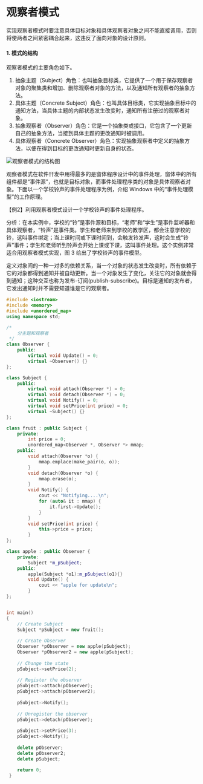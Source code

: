 # 观察者模式

实现观察者模式时要注意具体目标对象和具体观察者对象之间不能直接调用，否则将使两者之间紧密耦合起来，这违反了面向对象的设计原则。

#### 1. 模式的结构

观察者模式的主要角色如下。

1. 抽象主题（Subject）角色：也叫抽象目标类，它提供了一个用于保存观察者对象的聚集类和增加、删除观察者对象的方法，以及通知所有观察者的抽象方法。
2. 具体主题（Concrete Subject）角色：也叫具体目标类，它实现抽象目标中的通知方法，当具体主题的内部状态发生改变时，通知所有注册过的观察者对象。
3. 抽象观察者（Observer）角色：它是一个抽象类或接口，它包含了一个更新自己的抽象方法，当接到具体主题的更改通知时被调用。
4. 具体观察者（Concrete Observer）角色：实现抽象观察者中定义的抽象方法，以便在得到目标的更改通知时更新自身的状态。

![观察者模式的结构图](http://c.biancheng.net/uploads/allimg/181116/3-1Q1161A6221S.gif)



观察者模式在软件幵发中用得最多的是窗体程序设计中的事件处理，窗体中的所有组件都是“事件源”，也就是目标对象，而事件处理程序类的对象是具体观察者对象。下面以一个学校铃声的事件处理程序为例，介绍 Windows 中的“事件处理模型”的工作原理。

【例2】利用观察者模式设计一个学校铃声的事件处理程序。

分析：在本实例中，学校的“铃”是事件源和目标，“老师”和“学生”是事件监听器和具体观察者，“铃声”是事件类。学生和老师来到学校的教学区，都会注意学校的铃，这叫事件绑定；当上课时间或下课时间到，会触发铃发声，这时会生成“铃声”事件；学生和老师听到铃声会开始上课或下课，这叫事件处理。这个实例非常适合用观察者模式实现，图 3 给出了学校铃声的事件模型。

​	定义对象间的一种一对多的依赖关系，当一个对象的状态发生改变时，所有依赖于它的对象都得到通知并被自动更新。当一个对象发生了变化，关注它的对象就会得到通知；这种交互也称为发布-订阅(publish-subscribe)。目标是通知的发布者，它发出通知时并不需要知道谁是它的观察者。





```c++
#include <iostream>
#include <memory>
#include <unordered_map>
using namespace std;

/*
 	分主题和观察者 
 */
class Observer {
	public:
		virtual void Update() = 0; 
		virtual ~Observer() {}
};

class Subject {
	public:
		virtual void attach(Observer *) = 0;
		virtual void detach(Observer *) = 0;
		virtual void Notify() = 0;
		virtual void setPrice(int price) = 0;
		virtual ~Subject() {}
};

class fruit : public Subject {
	private:
		int price = 0;
		unordered_map<Observer *, Observer *> mmap;
	public:
		void attach(Observer *o) {
			mmap.emplace(make_pair(o, o));
		}
		void detach(Observer *o) {
			mmap.erase(o);
		}
		void Notify() {
			cout << "Notifying....\n";
			for (auto& it : mmap) {
				it.first->Update();
			}
		}
		void setPrice(int price) {
			this->price = price;
		}
};

class apple : public Observer {
	private:
		Subject *m_pSubject;
	public:
		apple(Subject *o1):m_pSubject(o1){}
		void Update() {
			cout << "apple for update\n";
		}
};


int main()
{
	// Create Subject
    Subject *pSubject = new fruit();
 
    // Create Observer
    Observer *pObserver = new apple(pSubject);
    Observer *pObserver2 = new apple(pSubject);
 
    // Change the state
    pSubject->setPrice(2);
 
    // Register the observer
    pSubject->attach(pObserver);
    pSubject->attach(pObserver2);
 
    pSubject->Notify();
 
    // Unregister the observer
    pSubject->detach(pObserver);
 
    pSubject->setPrice(3);
    pSubject->Notify();
 
    delete pObserver;
    delete pObserver2;
    delete pSubject;
	
	return 0;
 } 
```

